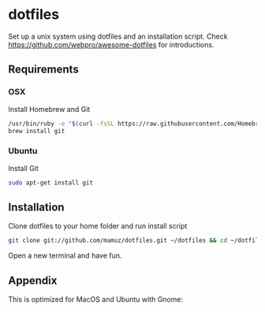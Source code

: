 dotfiles
========

Set up a unix system using dotfiles and an installation script.
Check https://github.com/webpro/awesome-dotfiles for introductions.

## Requirements

### OSX

Install Homebrew and Git

```sh
/usr/bin/ruby -e "$(curl -fsSL https://raw.githubusercontent.com/Homebrew/install/master/install)"
brew install git
```

### Ubuntu

Install Git

```sh
sudo apt-get install git
```

## Installation

Clone dotfiles to your home folder and run install script

```sh
git clone git://github.com/mamuz/dotfiles.git ~/dotfiles && cd ~/dotfiles && source install.sh
```

Open a new terminal and have fun.

## Appendix

This is optimized for MacOS and Ubuntu with Gnome:
